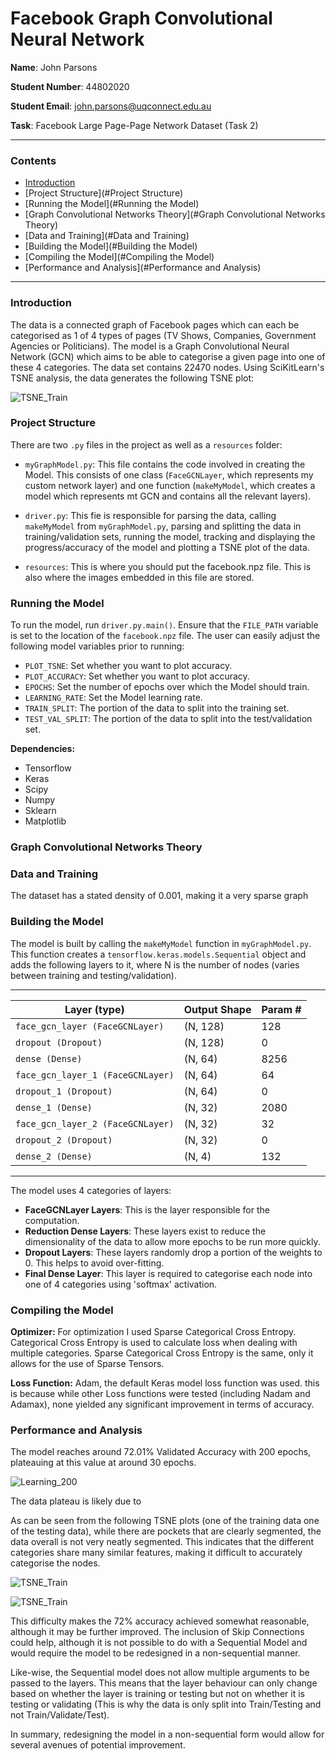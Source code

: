 # Facebook Graph Convolutional Neural Network

**Name**: John Parsons

**Student Number**: 44802020

**Student Email**: john.parsons@uqconnect.edu.au

**Task**: Facebook Large Page-Page Network Dataset (Task 2)

* * *
### Contents
* [Introduction](#Introduction)<br>
* [Project Structure](#Project Structure)<br>
* [Running the Model](#Running the Model)<br>
* [Graph Convolutional Networks Theory](#Graph Convolutional Networks Theory)<br>
* [Data and Training](#Data and Training)<br>
* [Building the Model](#Building the Model)<br>
* [Compiling the Model](#Compiling the Model)<br>
* [Performance and Analysis](#Performance and Analysis)<br>
* * *

### Introduction

The data is a connected graph of Facebook pages which can each be categorised
as 1 of 4 types of pages (TV Shows, Companies, Government Agencies or 
Politicians). The model is a Graph Convolutional Neural Network (GCN) which 
aims to be able to categorise a given page into one of these 4 categories. The 
data set contains 22470 nodes. Using SciKitLearn's TSNE analysis, the data 
generates the following TSNE plot:

![TSNE_Train](./resources/TSNE_Plot_(Train%20Data).png)

###  Project Structure

There are two `.py` files in the project as well as a `resources` folder:
- `myGraphModel.py`: This file contains the code involved in creating the 
Model. This consists of one class (`FaceGCNLayer`, which represents my 
custom network layer) and one function (`makeMyModel`, which creates a 
model which represents mt GCN and contains all the relevant layers).

- `driver.py`: This fie is responsible for parsing the data, calling `makeMyModel`
from `myGraphModel.py`, parsing and splitting the data in training/validation sets,
running the model, tracking and displaying the progress/accuracy of the model and 
plotting a TSNE plot of the data.
- `resources`: This is where you should put the facebook.npz file. This is
also where the images embedded in this file are stored.

### Running the Model

To run the model, run `driver.py.main()`. Ensure that the `FILE_PATH` variable is set
to the location of the `facebook.npz` file. The user can easily adjust the following
model variables prior to running:
- `PLOT_TSNE`: Set whether you want to plot accuracy.
- `PLOT_ACCURACY`: Set whether you want to plot accuracy.
- `EPOCHS`: Set the number of epochs over which the Model should train.
- `LEARNING_RATE`: Set the Model learning rate.
- `TRAIN_SPLIT`: The portion of the data to split into the training set.
- `TEST_VAL_SPLIT`: The portion of the data to split into the test/validation set.

**Dependencies:**

- Tensorflow
- Keras
- Scipy
- Numpy
- Sklearn
- Matplotlib

### Graph Convolutional Networks Theory


### Data and Training 

The dataset has a stated density of 0.001, making it a very sparse graph

###  Building the Model

The model is built by calling the `makeMyModel` function in `myGraphModel.py`.
This function creates a `tensorflow.keras.models.Sequential` object and adds 
the following layers to it, where N is the number of nodes (varies between 
training and testing/validation).
* * *
| Layer (type)                      | Output Shape | Param # | 
| --------------------------------- | ------------ | ------- |
| `face_gcn_layer (FaceGCNLayer)`   | (N, 128)     | 128     |
| `dropout (Dropout)`               | (N, 128)     | 0       |
| `dense (Dense)`                   | (N, 64)      | 8256    |
| `face_gcn_layer_1 (FaceGCNLayer)` | (N, 64)      | 64      |
| `dropout_1 (Dropout)`             | (N, 64)      | 0       |
| `dense_1 (Dense)`                 | (N, 32)      | 2080    |
| `face_gcn_layer_2 (FaceGCNLayer)` | (N, 32)      | 32      |
| `dropout_2 (Dropout)`             | (N, 32)      | 0       |
| `dense_2 (Dense)`                 | (N, 4)       | 132     |
* * *
The model uses 4 categories of layers:
- **FaceGCNLayer Layers**: This is the layer responsible for the computation.
- **Reduction Dense Layers**: These layers exist to reduce the dimensionality 
of the data to allow more epochs to be run more quickly.
- **Dropout Layers**: These layers randomly drop a portion of the weights to 0.
This helps to avoid over-fitting.
- **Final Dense Layer**: This layer is required to categorise each node into 
one of 4 categories using 'softmax' activation.

###  Compiling the Model

**Optimizer:**  For optimization I used Sparse Categorical Cross Entropy. 
Categorical Cross Entropy is used to calculate loss when dealing with multiple
categories. Sparse Categorical Cross Entropy is the same, only it allows for
the use of Sparse Tensors.

**Loss Function:** Adam, the default Keras model loss function was used. 
this is because while other Loss functions were tested (including Nadam 
and Adamax), none yielded any significant improvement in terms of accuracy.

### Performance and Analysis

The model reaches around 72.01% Validated Accuracy with 200 epochs, 
plateauing at this value at around 30 epochs.

![Learning_200](./resources/Learning_(200).png)

The data plateau is likely due to

As can be seen from the following TSNE plots (one of the training data 
one of the testing data), while there are pockets that are clearly segmented, 
the data overall is not very neatly segmented. This indicates that the 
different categories share many similar features, making it difficult to 
accurately categorise the nodes.

![TSNE_Train](./resources/TSNE_Plot_(Train%20Data).png)

![TSNE_Train](./resources/TSNE_Plot_(Test%20Data).png)

This difficulty makes the 72% accuracy achieved somewhat reasonable, although 
it may be further improved. The inclusion of Skip Connections could help, although 
it is not possible to do with a Sequential Model and would require the model to be 
redesigned in a non-sequential manner. 

Like-wise, the Sequential model does not allow
multiple arguments to be passed to the layers. This means that the layer behaviour 
can only change based on whether the layer is training or testing but not on whether
it is testing or validating (This is why the data is only split into Train/Testing
and not Train/Validate/Test).

In summary, redesigning the model in a non-sequential form would allow for several 
avenues of potential improvement. 


